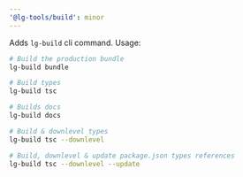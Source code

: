 ```yaml
---
'@lg-tools/build': minor
---
```


Adds `lg-build` cli command.
Usage:
```bash
# Build the production bundle
lg-build bundle

# Build types
lg-build tsc

# Builds docs
lg-build docs

# Build & downlevel types
lg-build tsc --downlevel

# Build, downlevel & update package.json types references
lg-build tsc --downlevel --update
```
